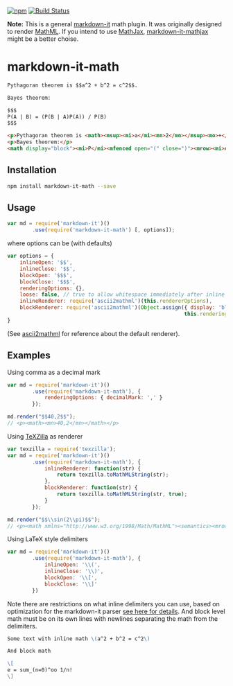 [![npm](https://img.shields.io/npm/v/markdown-it-math.svg)](https://www.npmjs.com/package/markdown-it-math)
[![Build Status](https://travis-ci.org/runarberg/markdown-it-math.svg?branch=master)](https://travis-ci.org/runarberg/markdown-it-math)

**Note:** This is a general [markdown-it][markdown-it] math plugin. It
was originally designed to render [MathML][mathml]. If you intend to
use [MathJax][mathjax], [markdown-it-mathjax][markdown-it-mathjax]
might be a better choise.

markdown-it-math
================

```md
Pythagoran theorem is $$a^2 + b^2 = c^2$$.

Bayes theorem:

$$$
P(A | B) = (P(B | A)P(A)) / P(B)
$$$
```

```html
<p>Pythagoran theorem is <math><msup><mi>a</mi><mn>2</mn></msup><mo>+</mo><msup><mi>b</mi><mn>2</mn></msup><mo>=</mo><msup><mi>c</mi><mn>2</mn></msup></math>.</p>
<p>Bayes theorem:</p>
<math display="block"><mi>P</mi><mfenced open="(" close=")"><mrow><mi>A</mi><mo stretchy="true" lspace="veryverythickmathspace" rspace="veryverythickmathspace">|</mo><mi>B</mi></mrow></mfenced><mo>=</mo><mfrac><mrow><mi>P</mi><mfenced open="(" close=")"><mrow><mi>B</mi><mo stretchy="true" lspace="veryverythickmathspace" rspace="veryverythickmathspace">|</mo><mi>A</mi></mrow></mfenced><mi>P</mi><mfenced open="(" close=")"><mi>A</mi></mfenced></mrow><mrow><mi>P</mi><mfenced open="(" close=")"><mi>B</mi></mfenced></mrow></mfrac></math>
```

Installation
------------

```sh
npm install markdown-it-math --save
```

Usage
-----

```javascript
var md = require('markdown-it')()
        .use(require('markdown-it-math') [, options]);
```

where options can be (with defaults)

```javascript
var options = {
    inlineOpen: '$$',
    inlineClose: '$$',
    blockOpen: '$$$',
    blockClose: '$$$',
    renderingOptions: {},
    loose: false, // true to allow whitespace immediately after inline opening, see #21
    inlineRenderer: require('ascii2mathml')(this.rendererOptions),
    blockRenderer: require('ascii2mathml')(Object.assign({ display: 'block' },
                                                         this.renderingOptions))
}
```

(See [ascii2mathml][ascii2mathml] for reference about the default renderer).


Examples
--------

Using comma as a decimal mark

```javascript
var md = require('markdown-it')()
        .use(require('markdown-it-math'), {
            renderingOptions: { decimalMark: ',' }
        });

md.render("$$40,2$$");
// <p><math><mn>40,2</mn></math></p>
```

Using [TeXZilla][texzilla] as renderer

```javascript
var texzilla = require('texzilla');
var md = require('markdown-it')()
        .use(require('markdown-it-math'), {
            inlineRenderer: function(str) {
                return texzilla.toMathMLString(str);
            },
            blockRenderer: function(str) {
                return texzilla.toMathMLString(str, true);
            }
        });

md.render("$$\\sin(2\\pi)$$");
// <p><math xmlns="http://www.w3.org/1998/Math/MathML"><semantics><mrow><mo lspace="0em" rspace="0em">sin</mo><mo stretchy="false">(</mo><mn>2</mn><mi>π</mi><mo stretchy="false">)</mo></mrow><annotation encoding="TeX">\sin(2\pi)</annotation></semantics></math></p>
```

Using LaTeX style delimiters

```javascript
var md = require('markdown-it')()
        .use(require('markdown-it-math'), {
            inlineOpen: '\\(',
            inlineClose: '\\)',
            blockOpen: '\\[',
            blockClose: '\\]'
        })
```

Note there are restrictions on what inline delimiters you can use,
based on optimization for the markdown-it parser
[see here for details][1]. And block level math must be on its own
lines with newlines separating the math from the delimiters.

```markdown
Some text with inline math \(a^2 + b^2 = c^2\)

And block math

\[
e = sum_(n=0)^oo 1/n!
\]
```

[1]: https://github.com/markdown-it/markdown-it/blob/master/docs/development.md#why-my-inline-rule-is-not-executed
[ascii2mathml]: http://runarberg.github.io/ascii2mathml/
[mathjax]: https://www.mathjax.org/
[mathml]: https://www.w3.org/TR/MathML/
[markdown-it]: https://github.com/markdown-it/markdown-it
[markdown-it-mathjax]: https://www.npmjs.com/package/markdown-it-mathjax
[texzilla]: http://fred-wang.github.io/TeXZilla/
